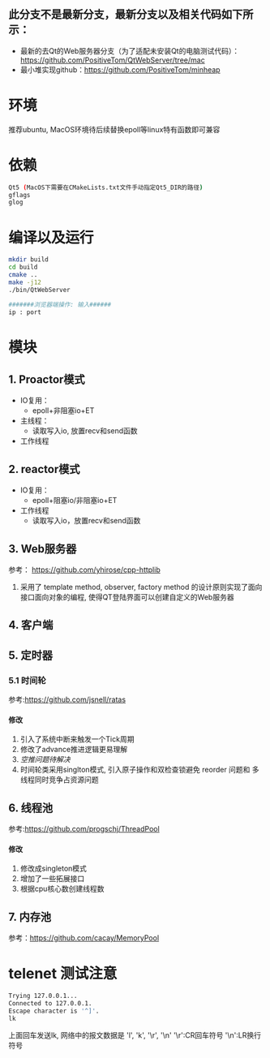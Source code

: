 ## 此分支不是最新分支，最新分支以及相关代码如下所示：
+ 最新的去Qt的Web服务器分支（为了适配未安装Qt的电脑测试代码）：https://github.com/PositiveTom/QtWebServer/tree/mac
+ 最小堆实现github：https://github.com/PositiveTom/minheap


#  环境
推荐ubuntu, MacOS环境待后续替换epoll等linux特有函数即可兼容

#   依赖
```bash
Qt5 (MacOS下需要在CMakeLists.txt文件手动指定Qt5_DIR的路径)
gflags
glog
```

#   编译以及运行
```bash
mkdir build
cd build
cmake ..
make -j12
./bin/QtWebServer

#######浏览器端操作: 输入######
ip : port
```

#   模块

## 1. Proactor模式
+ IO复用：
  + epoll+非阻塞io+ET
+ 主线程：
  + 读取写入io, 放置recv和send函数
+ 工作线程

## 2. reactor模式
+ IO复用：
  + epoll+阻塞io/非阻塞io+ET
+ 工作线程
  + 读取写入io，放置recv和send函数


##  3. Web服务器
参考： 
https://github.com/yhirose/cpp-httplib


1. 采用了 template method, observer, factory method 的设计原则实现了面向接口面向对象的编程, 使得QT登陆界面可以创建自定义的Web服务器

<!-- keep-alive机制, 服务器本身是不知道请求属于同一个客户端, 因此会重复建立TCP连接 -->

##  4. 客户端


##  5. 定时器

### 5.1 时间轮
参考:https://github.com/jsnell/ratas

#### 修改
1. 引入了系统中断来触发一个Tick周期
2. 修改了advance推进逻辑更易理解
3. *空推问题待解决*
4. 时间轮类采用singlton模式, 引入原子操作和双检查锁避免 reorder 问题和 多线程同时竞争占资源问题

## 6. 线程池
参考:https://github.com/progschj/ThreadPool
#### 修改
1. 修改成singleton模式
2. 增加了一些拓展接口
3. 根据cpu核心数创建线程数

## 7. 内存池
参考：https://github.com/cacay/MemoryPool






# telenet 测试注意
```bash
Trying 127.0.0.1...
Connected to 127.0.0.1.
Escape character is '^]'.
lk
```

上面回车发送lk, 网络中的报文数据是 'l', 'k', '\r', '\n' 
'\r':CR回车符号
'\n':LR换行符号

